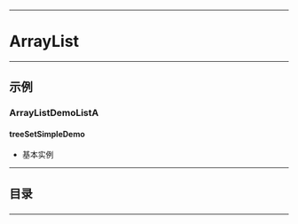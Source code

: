 ------
# ArrayList

------
## 示例
### ArrayListDemoListA
#### treeSetSimpleDemo
- 基本实例

------
## 目录
###

------